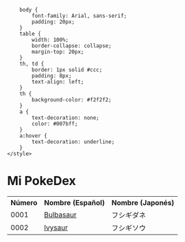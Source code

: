 
        body {
            font-family: Arial, sans-serif;
            padding: 20px;
        }
        table {
            width: 100%;
            border-collapse: collapse;
            margin-top: 20px;
        }
        th, td {
            border: 1px solid #ccc;
            padding: 8px;
            text-align: left;
        }
        th {
            background-color: #f2f2f2;
        }
        a {
            text-decoration: none;
            color: #007bff;
        }
        a:hover {
            text-decoration: underline;
        }
    </style>
</head>
<body>
    <h1>Mi PokeDex</h1>
    <table>
        <tr>
            <th>Número</th>
            <th>Nombre (Español)</th>
            <th>Nombre (Japonés)</th>
        </tr>
        <tr>
            <td>0001</td>
            <td><a href="pokemon.html#bulbasaur">Bulbasaur</a></td>
            <td>フシギダネ</td>
        </tr>
        <tr>
            <td>0002</td>
            <td><a href="pokemon.html#ivysaur">Ivysaur</a></td>
            <td>フシギソウ</td>
        </tr>
